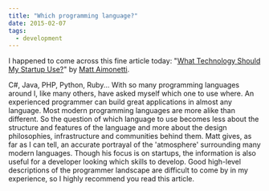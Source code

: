 ```yaml
---
title: "Which programming language?"
date: 2015-02-07
tags:
  - development
---
```

I happened to come across this fine article today:
"[What Technology Should My Startup Use?](http://matt.aimonetti.net/posts/2013/08/27/what-technology-should-my-startup-use/)"
by [Matt Aimonetti](http://matt.aimonetti.net/).

C#, Java, PHP, Python, Ruby... With so many programming languages around I, like
many others, have asked myself which one to use where. An experienced programmer
can build great applications in almost any language. Most modern programming
languages are more alike than different. So the question of which language to
use becomes less about the structure and features of the language and more about
the design philosophies, infrastructure and communities behind them. Matt gives,
as far as I can tell, an accurate portrayal of the 'atmosphere' surrounding many
modern languages. Though his focus is on startups, the information is also
useful for a developer looking which skills to develop. Good high-level 
descriptions of the programmer landscape are difficult to come by in my
experience, so I highly recommend you read this article.
